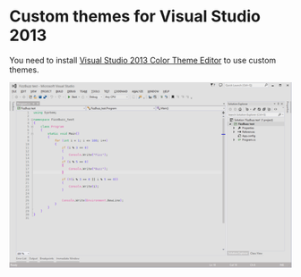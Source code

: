 # Custom themes for Visual Studio 2013

You need to install [Visual Studio 2013 Color Theme Editor](https://visualstudiogallery.msdn.microsoft.com/9e08e5d3-6eb4-4e73-a045-6ea2a5cbdabe) to use custom themes.

![](https://raw.githubusercontent.com/lleaff/VisualStudio2013Themes/master/Light_grey-v0.1-Preview.png)
